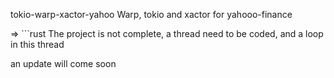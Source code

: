 tokio-warp-xactor-yahoo
Warp, tokio and xactor for yahooo-finance

=> ```rust
The project is not complete, a thread need to be coded, and a loop in this thread

an update will come soon
```
